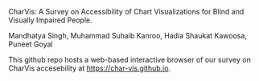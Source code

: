 
CharVis: A Survey on Accessibility of Chart Visualizations for Blind and Visually Impaired People.

Mandhatya Singh, Muhammad Suhaib Kanroo, Hadia Shaukat Kawoosa, Puneet Goyal 

This github repo hosts a web-based interactive browser of our survey on CharVis accesebility at https://char-vis.github.io.

